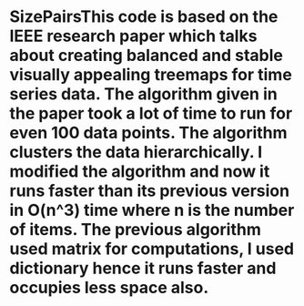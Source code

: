 # SizePairsThis code is based on the IEEE research paper which talks about creating balanced and stable visually appealing treemaps for time series data. The algorithm given in the paper took a lot of time to run for even 100 data points. The algorithm clusters the data hierarchically. I modified the algorithm and now it runs faster than its previous version in O(n^3) time where n is the number of items. The previous algorithm used matrix for computations, I used dictionary hence it runs faster and occupies less space also.

